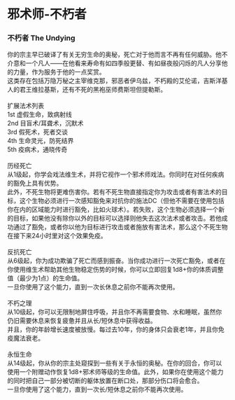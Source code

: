 # 邪术师-不朽者

### 不朽者 The Undying

你的宗主早已破译了有关无穷生命的奥秘，死亡对于他而言不再有任何威胁。他不介意和一个凡人——在他看来寿命有如四季般更替、有如昼夜般闪烁的凡人分享他的力量，作为服务于他的一点奖赏。\
这类存在包括万隐万秘之主宰维克那，邪恶者伊乌兹，不朽殿的艾伦诺，吉斯洋基人的君王维拉基斯，还有不死的黑袍巫师费斯坦但提勒斯。\
\
扩展法术列表\
1st 虚假生命，致病射线\
2nd 目盲术/耳聋术，沉默术\
3rd 假死术，死者交谈\
4th 生命灵光，防死结界\
5th 疫病术，通晓传奇\
\
历经死亡\
从1级起，你学会戏法维生术，并将它视作一个邪术师戏法。你同时在对任何疾病的豁免上具有优势。\
此外，不死生物将更难伤害你。若有不死生物直接指定你为攻击或者有害法术的目标，这个生物必须进行一次感知豁免来对抗你的施法DC（但他不需要在使用包括你在内的区域能力时进行豁免，比如火球术）。若失败，这个生物必须选择一个新的目标，如果他没有除你以外的目标可以选择则他失去这次法术或者攻击。若他成功通过了豁免，或者你以他为目标进行攻击或者施放有害法术，那么这个不死生物在接下来24小时里对这个效果免疫。\
\
反抗死亡\
从6级起，你为成功欺骗了死亡而感到振奋。当你成功进行一次死亡豁免，或者在你使用维生术帮助其他生物稳定伤势的时候，你可以立即回复1d8+你的体质调整值（最少为1点）的生命值。\
一旦你使用了这个能力，直到一次长休息之前你不能再次使用。\
\
不朽之理\
从10级起，你可以无限制地屏住呼吸，并且你不再需要食物、水和睡眠，虽然你仍旧需要休息来恢复疲惫并且从长/短休息中获得收益。\
并且，你的年龄增长速度被放慢。每过去10年，你的身体只会衰老1年，并且你免疫魔法衰老。\
\
永恒生命\
从14级起，你从你的宗主处窥探到一些有关于永恒的奥秘。在你的回合，你可以使用一个附赠动作恢复1d8+邪术师等级的生命值。此外，如果你在使用这个能力的同时把自己一部分被切断的躯体放置在断口处，那部分伤口将会愈合。\
一旦你使用了这个能力，直到一次长/短休息之前你不能再次使用。

&#x20;
